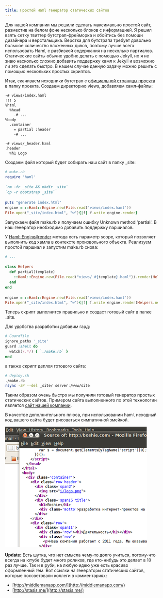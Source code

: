 ```yaml
---
title: Простой Haml генератор статических сайтов
---
```


Для нашей компании мы решили сделать максимально простой сайт, разместив на белом фоне несколько 
блоков с информацией. Я решил взять сетку 
твиттер бутстрап-фрейморка и обойтись без помощи дизайнера и верстальщика. Верстка для бутстрапа
требует довольно большое количество вложенных дивов, поэтому лучше всего использовать Haml, 
с разбивкой содержания на несколько партиалов. Статические сайты обычно удобно делать с помощью Jekyll,
но я не знаю насколько сложно добавить поддержку хамл к Jekyll и возможно ли это сделать быстро. 
В нашем случае данную задачу можно решить c помощью нескольких простых скриптов.

Итак, скачиваем исходники бутстрап с [официальной страницы
проекта](http://twitter.github.com/bootstrap/) в папку проекта. Создаем директорию views,
добавляем хамл-файлы:

``` haml
-# views/index.haml
!!! 5
%html
  %head
    -# ...
%body
  .container
    = partial :header
    -# ...
```

``` haml
-# views/_header.haml
.header
  %h1 Logo
```
 
Создаем файл который будет собирать наш сайт в папку _site:

``` ruby
# make.rb
require 'haml'

`rm -fr _site && mkdir _site`
`cp -r bootstrap _site`

puts "generate index.html"
engine = ::Haml::Engine.new(File.read('views/index.haml'))
File.open("_site/index.html", "w"){|f| f.write engine.render}
```

Запускаем файл make.rb и получаем ошибку Unknown method 'partial'.
В наш генератор необходимо добавить поддержку паршиалов.

У [Haml::Engine#render](http://haml-lang.com/docs/yardoc/Haml/Engine.html#render-instance_method)
метода есть параметр scope, который позволяет выполнить код хамла в контексте произвольного объекта.
Реализуем простой паршиал и запустим make.rb снова:

``` ruby
# ...

class Helpers
  def partial(template)
    ::Haml::Engine.new(File.read("views/_#{template}.haml")).render(Helpers.new)
  end
end

engine = ::Haml::Engine.new(File.read('views/index.haml'))
File.open("_site/index.html", "w"){|f| f.write engine.render(Helpers.new)}
```

Теперь скрипт выполнится правильно и создаст готовый сайт в папке _site.

Для удобства разработки добавим гард:

``` ruby
# Guardfile
ignore_paths '_site'
guard :shell do
  watch(/.*/) { `./make.rb` }
end
```

а также скрипт деплоя готового сайта:

``` bash
# deploy.sh
./make.rb
rsync -aP --del _site/ server:/www/site
```

Таким образом очень быстро мы получили готовый генератор простых статических сайтов.
Примером сайта выполненного по этой технологии является [сайт нашей компании](http://boshie.com).

В качестве дополнительного плюса, при использовании haml, исходный код вашего сайта будет рисоваться
симпатичной змейкой.

![](/assets/1/zip-zip.png)

__Update:__ Есть шутка, что нет смысла чему-то долго учиться, потому-что всегда
на ютубе будет много роликов, где кто-нибудь это делает в 10 раз лучше.
Так и в руби, на любую идею уже есть красиво оформленный гем. 
Вот ссылки на генераторы статических сайтов, которые посоветовали коллеги в комментариях:

* [http://middlemanapp.com/](http://middlemanapp.com/)
* [http://stasis.me/](http://stasis.me/)
